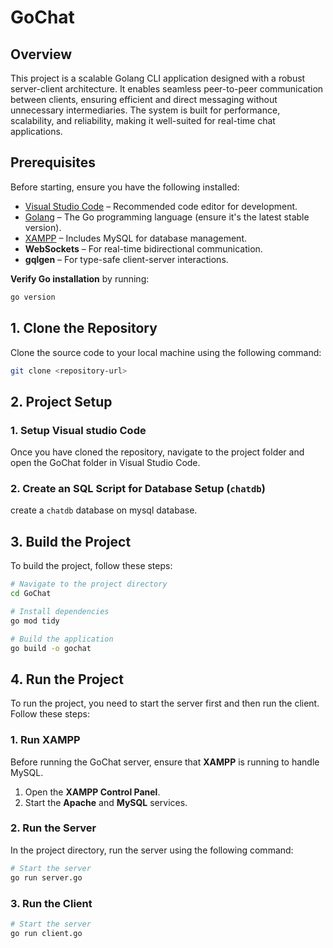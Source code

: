 # GoChat
## Overview

This project is a scalable Golang CLI application designed with a robust server-client architecture. It enables seamless peer-to-peer communication between clients, ensuring efficient and direct messaging without unnecessary intermediaries. The system is built for performance, scalability, and reliability, making it well-suited for real-time chat applications.

## Prerequisites

Before starting, ensure you have the following installed:

- [Visual Studio Code](https://code.visualstudio.com/download) – Recommended code editor for development.  
- [Golang](https://go.dev/doc/install) – The Go programming language (ensure it's the latest stable version).  
- [XAMPP](https://www.apachefriends.org/download.html) – Includes MySQL for database management.  
- **WebSockets** – For real-time bidirectional communication.  
- **gqlgen** – For type-safe client-server interactions.
  
**Verify Go installation** by running:  

   ```bash
   go version
   ```
## 1. Clone the Repository

Clone the source code to your local machine using the following command:
```bash
git clone <repository-url>
```
## 2. Project Setup
### 1. Setup Visual studio Code
Once you have cloned the repository, navigate to the project folder and open the GoChat folder in Visual Studio Code.

### 2. **Create an SQL Script for Database Setup (`chatdb`)**  
create a `chatdb` database on mysql database.

## 3. Build the Project
To build the project, follow these steps:  

```bash
# Navigate to the project directory
cd GoChat

# Install dependencies
go mod tidy

# Build the application
go build -o gochat
```

## 4. Run the Project  

To run the project, you need to start the server first and then run the client. Follow these steps:  
### 1. Run XAMPP  

Before running the GoChat server, ensure that **XAMPP** is running to handle MySQL.  

1. Open the **XAMPP Control Panel**.  
2. Start the **Apache** and **MySQL** services. 

### 2. Run the Server  

In the project directory, run the server using the following command:  

```bash
# Start the server
go run server.go
```
### 3. Run the Client  

 ```bash
# Start the server
go run client.go
```


